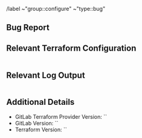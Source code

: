 <!-- 🚧 Please make sure to add a meaningful issue title above -->

/label ~"group::configure" ~"type::bug"

## Bug Report

<!-- 🚧 Describe your bug report. 

The more detailed and clear it is, the better we can help.

-->

## Relevant Terraform Configuration

<!-- 🚧 Please provide the relevent Terraform configuration below.

Try to keep it as minimal and reproducible as possible.

 -->

 ```hcl

 ```

 ## Relevant Log Output

 <!-- 🚧 Please provide the relevant log output below. -->

 ```plaintext

 ```

## Additional Details

<!-- 🚧 Please fill in the used versions below between the backticks. -->

- GitLab Terraform Provider Version: ``
- GitLab Version: ``
- Terraform Version: ``

